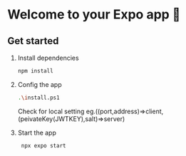 # Welcome to your Expo app 👋


## Get started

1. Install dependencies

   ```bash
   npm install
   ```
2. Config the app
   ```bash
   .\install.ps1
   ```
   Check for local setting eg.((port,address)=>client,(peivateKey(JWTKEY),salt)=>server)

3. Start the app

   ```bash
    npx expo start
   ```

